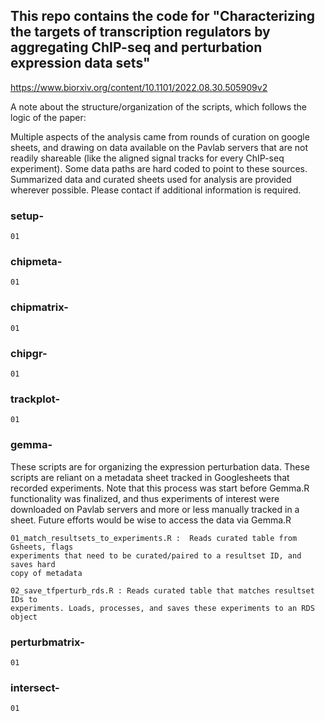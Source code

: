 ## This repo contains the code for "Characterizing the targets of transcription regulators by aggregating ChIP-seq and perturbation expression data sets"
https://www.biorxiv.org/content/10.1101/2022.08.30.505909v2


A note about the structure/organization of the scripts, which follows the logic of the paper:

Multiple aspects of the analysis came from rounds of curation on google sheets, and drawing on data
available on the Pavlab servers that are not readily shareable (like the aligned signal tracks
for every ChIP-seq experiment). Some data paths are hard coded to point to these sources. Summarized 
data and curated sheets used for analysis are provided wherever possible. Please contact if additional 
information is required.


### setup-

````
01
````


### chipmeta-

```
01
```

### chipmatrix-

```
01
```

### chipgr-

```
01
```

### trackplot-

```
01
````

### gemma-
These scripts are for organizing the expression perturbation data. These scripts
are reliant on a metadata sheet tracked in Googlesheets that recorded 
experiments. Note that this process was start before Gemma.R functionality was 
finalized, and thus experiments of interest were downloaded on Pavlab servers 
and more or less manually tracked in a sheet. Future efforts would be wise to 
access the data via Gemma.R

```
01_match_resultsets_to_experiments.R :  Reads curated table from Gsheets, flags
experiments that need to be curated/paired to a resultset ID, and saves hard
copy of metadata

02_save_tfperturb_rds.R : Reads curated table that matches resultset IDs to 
experiments. Loads, processes, and saves these experiments to an RDS object
```

### perturbmatrix-

```
01
```

### intersect-
```
01
```
